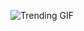 
<!-- GIF_SECTION -->
![Trending GIF](https://media4.giphy.com/media/v1.Y2lkPThiYjIxNzcyMDJlOWhrMnQ2ZW1qOGVreHllcGdkdHVwNDFjOTh2cGMwOGM2cGk5YSZlcD12MV9naWZzX3NlYXJjaCZjdD1n/7erBV7JsTvPuU/giphy.gif)
<!-- END_GIF_SECTION -->
